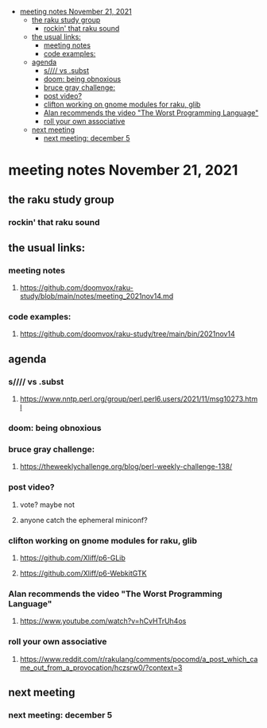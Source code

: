 - [meeting notes November 21, 2021](#orgc5042ca)
  - [the raku study group](#org22869cf)
    - [rockin' that raku sound](#orge68638b)
  - [the usual links:](#org4aeda55)
    - [meeting notes](#orgab692c3)
    - [code examples:](#org706f14b)
  - [agenda](#orgc91b1e5)
    - [s//// vs .subst](#orgf21b8a2)
    - [doom: being obnoxious](#orgfc2a87a)
    - [bruce gray challenge:](#orgb9e8105)
    - [post video?](#org61a1705)
    - [clifton working on gnome modules for raku, glib](#orgcc52762)
    - [Alan recommends the video "The Worst Programming Language"](#org8dc5e5b)
    - [roll your own associative](#orge8868ea)
  - [next meeting](#orgc5d7721)
    - [next meeting: december 5](#org94b73f3)


<a id="orgc5042ca"></a>

# meeting notes November 21, 2021


<a id="org22869cf"></a>

## the raku study group


<a id="orge68638b"></a>

### rockin' that raku sound


<a id="org4aeda55"></a>

## the usual links:


<a id="orgab692c3"></a>

### meeting notes

1.  <https://github.com/doomvox/raku-study/blob/main/notes/meeting_2021nov14.md>


<a id="org706f14b"></a>

### code examples:

1.  <https://github.com/doomvox/raku-study/tree/main/bin/2021nov14>


<a id="orgc91b1e5"></a>

## agenda


<a id="orgf21b8a2"></a>

### s//// vs .subst

1.  <https://www.nntp.perl.org/group/perl.perl6.users/2021/11/msg10273.html>


<a id="orgfc2a87a"></a>

### doom: being obnoxious


<a id="orgb9e8105"></a>

### bruce gray challenge:

1.  <https://theweeklychallenge.org/blog/perl-weekly-challenge-138/>


<a id="org61a1705"></a>

### post video?

1.  vote?  maybe not

2.  anyone catch the ephemeral miniconf?


<a id="orgcc52762"></a>

### clifton working on gnome modules for raku, glib

1.  <https://github.com/Xliff/p6-GLib>

2.  <https://github.com/Xliff/p6-WebkitGTK>


<a id="org8dc5e5b"></a>

### Alan recommends the video "The Worst Programming Language"

1.  <https://www.youtube.com/watch?v=hCvHTrUh4os>


<a id="orge8868ea"></a>

### roll your own associative

1.  <https://www.reddit.com/r/rakulang/comments/pocomd/a_post_which_came_out_from_a_provocation/hczsrw0/?context=3>


<a id="orgc5d7721"></a>

## next meeting


<a id="org94b73f3"></a>

### next meeting: december 5
